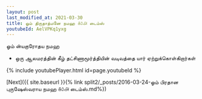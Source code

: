 ```yaml
---
layout: post
last_modified_at: 2021-03-30
title: ஓம் திருதாத்மனே நமஹ ௧௦௮ டைம்ஸ்
youtubeId: AelVPKq1yxg
---
```

 
 
 ஓம் ன்யகுரோதய நமஹ  
 
 -  ஒரு ஆலமரத்தின் கீழ் தட்சிணாமூர்த்தியின் வடிவத்தை யார் ஏற்றுக்கொள்கிறார்கள் 
 
  
 
  
 
 
 
 
 
 


{% include youtubePlayer.html id=page.youtubeId %}
 
[Next]({{ site.baseurl }}{% link  split2/_posts/2016-03-24-ஓம் பிரதான புருஷேஸ்வராய நமஹ ௧௦௮ டைம்ஸ்.md%})
 
